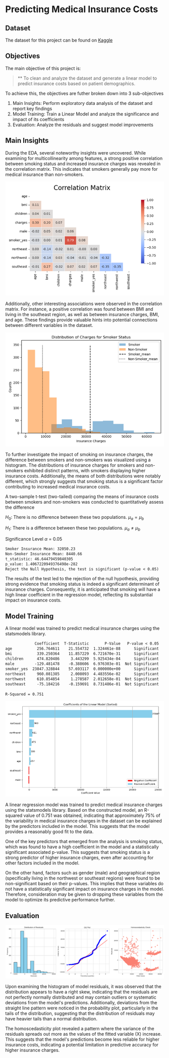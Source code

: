 # Predicting Medical Insurance Costs
 

## Dataset

The dataset for this project can be found on [Kaggle](https://www.kaggle.com/datasets/teertha/ushealthinsurancedataset)

## Objectives

The main objective of this project is:

> ** To clean and analyze the dataset and generate a linear model to predict insurance costs based on patient demographics.

To achieve this, the objectives are futher broken down into 3 sub-objectives
1. Main Insights: Perform exploratory data analysis of the dataset and report key findings
2. Model Training: Train a Linear Model and analyze the significance and impact of its coefficients
3. Evaluation: Analyze the residuals and suggest model improvements

## Main Insights

During the EDA, several noteworthy insights were uncovered. While examining for multicollinearity among features, a strong positive correlation between smoking status and increased insurance charges was revealed in the correlation matrix. This indicates that smokers generally pay more for medical insurance than non-smokers.

![CR_mat](figures/cor_mat.png)


Additionally, other interesting associations were observed in the correlation matrix. For instance, a positive correlation was found between BMI and living in the southeast region, as well as between insurance charges, BMI, and age. These findings provide valuable hints into potential connections between different variables in the dataset.

![smoking_hist](figures/smoker_histogram.png)

To further investigate the impact of smoking on insurance charges, the difference between smokers and non-smokers was visualized using a histogram. The distributions of insurance charges for smokers and non-smokers exhibited distinct patterns, with smokers displaying higher insurance costs. Additionally, the means of both distributions were notably different, which strongly suggests that smoking status is a significant factor contributing to increased medical insurance costs.

A two-sample t-test (two-tailed) comparing the means of insurance costs between smokers and non-smokers was conducted to quantitatively assess the difference

$H_0$: There is no difference between these two populations. $\mu_a = \mu_b$

$H_1$: There is a difference between these two populations. $\mu_a \neq \mu_b$

Significance Level $\alpha$ = 0.05

```shell
Smoker Insurance Mean: 32050.23
Non-Smoker Insurance Mean: 8440.66
t_statistic: 46.64479459840305
p_value: 1.4067220949376498e-282
Reject the Null Hypothesis, the test is significant (p-value < 0.05)
```

The results of the test led to the rejection of the null hypothesis, providing strong evidence that smoking status is indeed a significant determinant of insurance charges. Consequently, it is anticipated that smoking will have a high linear coefficient in the regression model, reflecting its substantial impact on insurance costs.


## Model Training 

A linear model was trained to predict medical insurance charges using the statsmodels library. 

```shell
             Coefficient  T-Statistic       P-Value   P-value < 0.05
age           256.764611    21.554732  1.324461e-88      Significant
bmi           339.250364    11.857229  6.721670e-31      Significant
children      474.820486     3.443299  5.925434e-04      Significant
male         -129.481478    -0.388606  6.976303e-01  Not Significant
smoker_yes  23847.328844    57.693117  0.000000e+00      Significant
northeast     960.081385     2.008093  4.483556e-02      Significant
northwest     610.854854     1.278587  2.012658e-01  Not Significant
southeast     -75.184216    -0.159691  8.731486e-01  Not Significant

R-Squared = 0.751

```

![model_coeff](figures/linear_coeff.png)

A linear regression model was trained to predict medical insurance charges using the statsmodels library. Based on the constructed model, an R-squared value of 0.751 was obtained, indicating that approximately 75% of the variability in medical insurance charges in the dataset can be explained by the predictors included in the model. This suggests that the model provides a reasonably good fit to the data.

One of the key predictors that emerged from the analysis is smoking status, which was found to have a high coefficient in the model and a statistically significant associated p-value. This suggests that smoking status is a strong predictor of higher insurance charges, even after accounting for other factors included in the model.

On the other hand, factors such as gender (male) and geographical region (specifically living in the northwest or southeast regions) were found to be non-significant based on their p-values. This implies that these variables do not have a statistically significant impact on insurance charges in the model. Therefore, consideration may be given to dropping these variables from the model to optimize its predictive performance further.

## Evaluation


![model_resids](figures/residual_plots.png)

Upon examining the histogram of model residuals, it was observed that the distribution appears to have a right skew, indicating that the residuals are not perfectly normally distributed and may contain outliers or systematic deviations from the model's predictions. Additionally, deviations from the straight line pattern were noticed in the probability plot, particularly in the tails of the distribution, suggesting that the distribution of residuals may have heavier tails than a normal distribution.

The homoscedasticity plot revealed a pattern where the variance of the residuals spreads out more as the values of the fitted variable (X) increase. This suggests that the model's predictions become less reliable for higher insurance costs, indicating a potential limitation in predictive accuracy for higher insurance charges.

